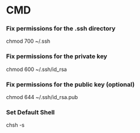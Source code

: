 # CMD
### Fix permissions for the .ssh directory
chmod 700 ~/.ssh

### Fix permissions for the private key
chmod 600 ~/.ssh/id_rsa

### Fix permissions for the public key (optional)
chmod 644 ~/.ssh/id_rsa.pub

### Set Default Shell
chsh -s
